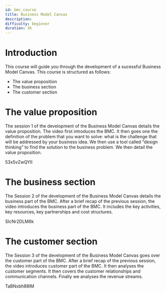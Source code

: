 ```yaml
---
id: bmc_course
title: Business Model Canvas 
description:
difficulty: beginner
duration: 3h
---
```


Introduction
============

This course will guide you through the development of a sucessful Business Model Canvas. This course is structured as follows:
- The value proposition
- The business section
- The customer section


The value proposition
=====================

The session 1 of the development of the Business Model Canvas details the value proposition. The video first introduces the BMC. It then goes one the definition of the problem that you want to solve: what is the challenge that will be addressed by your business idea. We then use a tool called “design thinking” to find the solution to the business problem. We then detail the value proposition.

<youtube>53x5vZwQYlI</youtube>

The business section
====================

The Session 2 of the development of the Business Model Canvas details the business part of the BMC. After a brief recap of the previous session, the video introduces the business part of the BMC. It includes the key activities, key resources, key partnerships and cost structures.

<youtube>SIcNr2DLM6k</youtube>

The customer section
====================

The Session 3 of the development of the Business Model Canvas goes over the customer part of the BMC. After a brief recap of the previous session, the video introduces customer part of the BMC. It then analyses the customer segments. It then covers the customer relationships and communication channels. Finally we analyses the revenue streams.

<youtube>TaBNxbh88lM</youtube>
